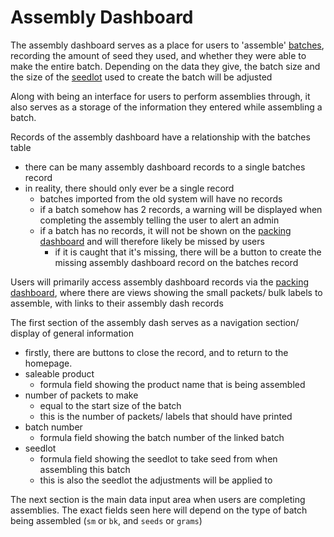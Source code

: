 <!-- # Assembly Dashboard

The Assembly Dashboard will primarily be accessed via the [packing dashboard](packingDash.md), and is used when users of the system are filling small/ bulk packets.

Assembly dashboard has a single relationship - 1 [batch](batches.md) can have many assembly dashboard records. In reality, this is a 1 to 1 relationship, as every (new) batch should have an assembly dashboard record, but should never have more than 1 record. Upon the creation of a batch via the [packets dashboard](packetsDash.md), we generate and link this assembly dashboard record to the batch record.

The basic idea of the dashboard is to give users an overview of what they’re making, how much they’re making, and what they need to make it. It also serves as a way of recording how much seed they actually end up using, whether or not they managed to make up the whole batch, and whether or not they finished off the seedlot. If the data entered seems erroneous, there are also checks in place to warn them of this.

At the top of the dashboard is a navigation bar, telling the user they’re on the assembly dashboard and also providing buttons to close the record/ navigate to home.

Next are 4 fields, showing the user the product they are making, how many packets they are making, the batch number, and the seedlot to use. These cannot be edited & are just for information.

Following that is the main area of the dashboard, providing information about how much seed to weigh out to start with, the units of the seed, and what packet size should be used for the product they are creating.
Along with being a source of information, this is also where users can enter data about the assembly.

seedlot weight/ count (before) and (after) are used by entering the amount of seed the user weighed out before making the packets in (before), and then entering the remaining amount of seed after making the packets in (after), from this we can calculate the total amount of seed that they used.

The amount of seed that they should weigh out before making the packets is suggested by ‘approximate weight to start with’, which is equal to 1.4 times the expected amount of seed that they are going to use.

In the case of bulk labels, the values for weight/ count before and after will be autofilled when the batch is created via the packets dashboard.

Also, if you are in admin mode at this step, there will be additional usage information visible to you:

- an actual estimated figure, rather than the estimated \* 1.4 figure
- the actual used figure (start weight/ count - end weight/ count)

### lots more here abt how the buttons work etc -->

# Assembly Dashboard

The assembly dashboard serves as a place for users to 'assemble' [batches](batches.md), recording the amount of seed they used, and whether they were able to make the entire batch. Depending on the data they give, the batch size and the size of the [seedlot](seedlots.md) used to create the batch will be adjusted

Along with being an interface for users to perform assemblies through, it also serves as a storage of the information they entered while assembling a batch.

Records of the assembly dashboard have a relationship with the batches table

- there can be many assembly dashboard records to a single batches record
- in reality, there should only ever be a single record
  - batches imported from the old system will have no records
  - if a batch somehow has 2 records, a warning will be displayed when completing the assembly telling the user to alert an admin
  - if a batch has no records, it will not be shown on the [packing dashboard](packingDash.md) and will therefore likely be missed by users
    - if it is caught that it's missing, there will be a button to create the missing assembly dashboard record on the batches record

Users will primarily access assembly dashboard records via the [packing dashboard](packingDash.md), where there are views showing the small packets/ bulk labels to assemble, with links to their assembly dash records

The first section of the assembly dash serves as a navigation section/ display of general information

- firstly, there are buttons to close the record, and to return to the homepage.
- saleable product
  - formula field showing the product name that is being assembled
- number of packets to make
  - equal to the start size of the batch
  - this is the number of packets/ labels that should have printed
- batch number
  - formula field showing the batch number of the linked batch
- seedlot
  - formula field showing the seedlot to take seed from when assembling this batch
  - this is also the seedlot the adjustments will be applied to

The next section is the main data input area when users are completing assemblies. The exact fields seen here will depend on the type of batch being assembled (`sm` or `bk`, and `seeds` or `grams`)
